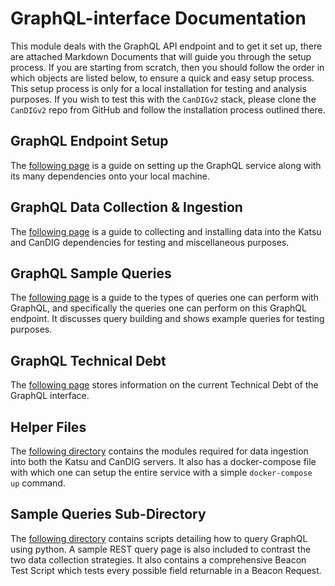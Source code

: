 # GraphQL-interface Documentation

This module deals with the GraphQL API endpoint and to get it set up, there are attached Markdown Documents that will guide you through the setup process. If you are starting from scratch, then you should follow the order in which objects are listed below, to ensure a quick and easy setup process.
This setup process is only for a local installation for testing and analysis purposes. If you wish to test this with the `CanDIGv2` stack, please clone the `CanDIGv2` repo from GitHub and follow the installation process outlined there.

## GraphQL Endpoint Setup

The [following page](GraphQLIntroduction.md) is a guide on setting up the GraphQL service along with its many dependencies onto your local machine.

## GraphQL Data Collection & Ingestion

The [following page](GraphQLDataCollection.md) is a guide to collecting and installing data into the Katsu and CanDIG dependencies for testing and miscellaneous purposes.

## GraphQL Sample Queries

The [following page](GraphQLSampleQueries.md) is a guide to the types of queries one can perform with GraphQL, and specifically the queries one can perform on this GraphQL endpoint. It discusses query building and shows example queries for testing purposes.

## GraphQL Technical Debt

The [following page](GraphQLTechnicalDebt.md) stores information on the current Technical Debt of the GraphQL interface.

## Helper Files

The [following directory](helpers/) contains the modules required for data ingestion into both the Katsu and CanDIG servers. It also has a docker-compose file with which one can setup the entire service with a simple `docker-compose up` command.

## Sample Queries Sub-Directory

The [following directory](samplequeries/) contains scripts detailing how to query GraphQL using python. A sample REST query page is also included to contrast the two data collection strategies. It also contains a comprehensive Beacon Test Script which tests every possible field returnable in a Beacon Request.

